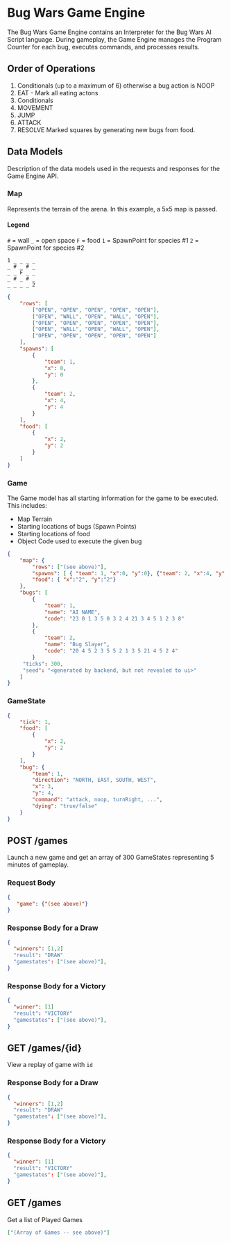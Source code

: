 # Bug Wars Game Engine
The Bug Wars Game Engine contains an Interpreter for the Bug Wars AI Script language.  During gameplay, the Game Engine manages the Program Counter for each bug, executes commands, and processes results.

## Order of Operations
1. Conditionals (up to a maximum of 6) otherwise a bug action is NOOP
2. EAT - Mark all eating actons
3. Conditionals
4. MOVEMENT
5. JUMP
6. ATTACK
7. RESOLVE Marked squares by generating new bugs from food.

## Data Models
Description of the data models used in the requests and responses for the Game Engine API.

### Map
Represents the terrain of the arena.  In this example, a 5x5 map is passed.

#### Legend
`#` = wall
`_` = open space
`F` = food
`1` = SpawnPoint for species #1
`2` = SpawnPoint for species #2

```
1 _ _ _ _
_ # _ # _
_ _ F _ _
_ # _ # _
_ _ _ _ 2
```

```json
{
    "rows": [
        ["OPEN", "OPEN", "OPEN", "OPEN", "OPEN"],
        ["OPEN", "WALL", "OPEN", "WALL", "OPEN"],
        ["OPEN", "OPEN", "OPEN", "OPEN", "OPEN"],
        ["OPEN", "WALL", "OPEN", "WALL", "OPEN"],
        ["OPEN", "OPEN", "OPEN", "OPEN", "OPEN"]
    ],
    "spawns": [
        {
            "team": 1,
            "x": 0,
            "y": 0
        },
        {
            "team": 2,
            "x": 4,
            "y": 4
        }
    ],
    "food": [
        {
            "x": 2,
            "y": 2
        }
    ]
}
```
### Game
The Game model has all starting information for the game to be executed.  This includes:
* Map Terrain
* Starting locations of bugs (Spawn Points)
* Starting locations of food
* Object Code used to execute the given bug

```json
{
    "map": {
        "rows": ["(see above)"],
        "spawns": [ { "team": 1, "x":0, "y":0}, {"team": 2, "x":4, "y":4}],
        "food": { "x":"2", "y":"2"}
    },
    "bugs": [
        {
            "team": 1,
            "name": "AI NAME",
            "code": "23 0 1 3 5 0 3 2 4 21 3 4 5 1 2 3 8"
        },
        {
            "team": 2,
            "name": "Bug Slayer",
            "code": "20 4 5 2 3 5 5 2 1 3 5 21 4 5 2 4"
        }
     "ticks": 300,
     "seed": "<generated by backend, but not revealed to ui>"
    ]
}
```

### GameState
```json
{
    "tick": 1,
    "food": [
        {
            "x": 2,
            "y": 2
        }
    ],
    "bug": {
        "team": 1,
        "direction": "NORTH, EAST, SOUTH, WEST",
        "x": 3,
        "y": 4,
        "command": "attack, noop, turnRight, ...",
        "dying": "true/false"
    }
}
```

## POST /games
Launch a new game and get an array of 300 GameStates representing 5 minutes of gameplay.

### Request Body
```json
{
   "game": {"(see above)"}
}
```

### Response Body for a Draw
```json
{
  "winners": [1,2]
  "result": "DRAW"
  "gamestates": ["(see above)"],
}
```

### Response Body for a Victory
```json
{
  "winner": [1]
  "result": "VICTORY"
  "gamestates": ["(see above)"],
}
```

## GET /games/{id}
View a replay of game with `id`

### Response Body for a Draw
```json
{
  "winners": [1,2]
  "result": "DRAW"
  "gamestates": ["(see above)"],
}
```

### Response Body for a Victory
```json
{
  "winner": [1]
  "result": "VICTORY"
  "gamestates": ["(see above)"],
}
```

## GET /games
Get a list of Played Games
```json
["(Array of Games -- see above)"]
```
